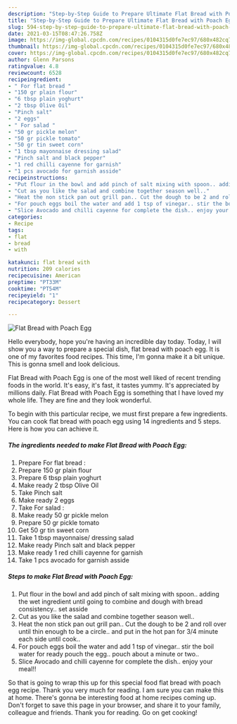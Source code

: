 ```yaml
---
description: "Step-by-Step Guide to Prepare Ultimate Flat Bread with Poach Egg"
title: "Step-by-Step Guide to Prepare Ultimate Flat Bread with Poach Egg"
slug: 594-step-by-step-guide-to-prepare-ultimate-flat-bread-with-poach-egg
date: 2021-03-15T08:47:26.758Z
image: https://img-global.cpcdn.com/recipes/0104315d0fe7ec97/680x482cq70/flat-bread-with-poach-egg-recipe-main-photo.jpg
thumbnail: https://img-global.cpcdn.com/recipes/0104315d0fe7ec97/680x482cq70/flat-bread-with-poach-egg-recipe-main-photo.jpg
cover: https://img-global.cpcdn.com/recipes/0104315d0fe7ec97/680x482cq70/flat-bread-with-poach-egg-recipe-main-photo.jpg
author: Glenn Parsons
ratingvalue: 4.8
reviewcount: 6528
recipeingredient:
- " For flat bread "
- "150 gr plain flour"
- "6 tbsp plain yoghurt"
- "2 tbsp Olive Oil"
- "Pinch salt"
- "2 eggs"
- " For salad "
- "50 gr pickle melon"
- "50 gr pickle tomato"
- "50 gr tin sweet corn"
- "1 tbsp mayonnaise dressing salad"
- "Pinch salt and black pepper"
- "1 red chilli cayenne for garnish"
- "1 pcs avocado for garnish asside"
recipeinstructions:
- "Put flour in the bowl and add pinch of salt mixing with spoon.. adding the wet ingredient until going to combine and dough with bread consistency.. set asside"
- "Cut as you like the salad and combine together season well.."
- "Heat the non stick pan out grill pan.. Cut the dough to be 2 and roll over until thin enough to be a circle.. and put in the hot pan for 3/4 minute each side until cook.."
- "For pouch eggs boil the water and add 1 tsp of vinegar.. stir the boil water for ready pouch the egg.. pouch about a minute or two.."
- "Slice Avocado and chilli cayenne for complete the dish.. enjoy your meal!!"
categories:
- Recipe
tags:
- flat
- bread
- with

katakunci: flat bread with 
nutrition: 209 calories
recipecuisine: American
preptime: "PT33M"
cooktime: "PT54M"
recipeyield: "1"
recipecategory: Dessert

---
```



![Flat Bread with Poach Egg](https://img-global.cpcdn.com/recipes/0104315d0fe7ec97/680x482cq70/flat-bread-with-poach-egg-recipe-main-photo.jpg)

Hello everybody, hope you're having an incredible day today. Today, I will show you a way to prepare a special dish, flat bread with poach egg. It is one of my favorites food recipes. This time, I'm gonna make it a bit unique. This is gonna smell and look delicious.

Flat Bread with Poach Egg is one of the most well liked of recent trending foods in the world. It's easy, it's fast, it tastes yummy. It's appreciated by millions daily. Flat Bread with Poach Egg is something that I have loved my whole life. They are fine and they look wonderful.




To begin with this particular recipe, we must first prepare a few ingredients. You can cook flat bread with poach egg using 14 ingredients and 5 steps. Here is how you can achieve it.

<!--inarticleads1-->

##### The ingredients needed to make Flat Bread with Poach Egg:

1. Prepare  For flat bread :
1. Prepare 150 gr plain flour
1. Prepare 6 tbsp plain yoghurt
1. Make ready 2 tbsp Olive Oil
1. Take Pinch salt
1. Make ready 2 eggs
1. Take  For salad :
1. Make ready 50 gr pickle melon
1. Prepare 50 gr pickle tomato
1. Get 50 gr tin sweet corn
1. Take 1 tbsp mayonnaise/ dressing salad
1. Make ready Pinch salt and black pepper
1. Make ready 1 red chilli cayenne for garnish
1. Take 1 pcs avocado for garnish asside




<!--inarticleads2-->

##### Steps to make Flat Bread with Poach Egg:

1. Put flour in the bowl and add pinch of salt mixing with spoon.. adding the wet ingredient until going to combine and dough with bread consistency.. set asside
1. Cut as you like the salad and combine together season well..
1. Heat the non stick pan out grill pan.. Cut the dough to be 2 and roll over until thin enough to be a circle.. and put in the hot pan for 3/4 minute each side until cook..
1. For pouch eggs boil the water and add 1 tsp of vinegar.. stir the boil water for ready pouch the egg.. pouch about a minute or two..
1. Slice Avocado and chilli cayenne for complete the dish.. enjoy your meal!!




So that is going to wrap this up for this special food flat bread with poach egg recipe. Thank you very much for reading. I am sure you can make this at home. There's gonna be interesting food at home recipes coming up. Don't forget to save this page in your browser, and share it to your family, colleague and friends. Thank you for reading. Go on get cooking!
